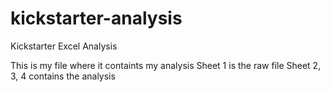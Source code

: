 # kickstarter-analysis
Kickstarter Excel Analysis

This is my file where it containts my analysis
Sheet 1 is the raw file
Sheet 2, 3, 4 contains the analysis
